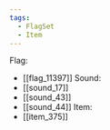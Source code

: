 ```yaml
---
tags:
  - FlagSet
  - Item
---
```

Flag:
- [[flag_11397]]
Sound:
- [[sound_17]]
- [[sound_43]]
- [[sound_44]]
Item:
- [[item_375]]
